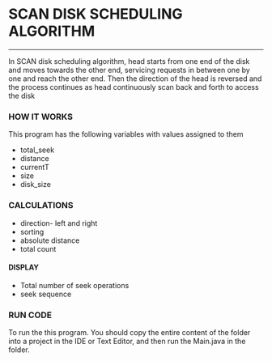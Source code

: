 # SCAN DISK SCHEDULING ALGORITHM
___
In SCAN disk scheduling algorithm, head starts from one end of the disk and moves towards the other end, servicing requests in between one by one and reach the other end. Then the direction of the head is reversed and the process continues as head continuously scan back and forth to access the disk

### HOW IT WORKS

This program has the following variables with values assigned to them
 * total_seek
 * distance
 * currentT
 * size
 * disk_size




###  CALCULATIONS
-  direction- left and right 
-   sorting
-   absolute distance
-	total count





#### DISPLAY

* Total number of seek operations
* seek sequence



### RUN CODE
To run the this program. You should copy the entire content of the folder into a project in the IDE or Text Editor, and then run the Main.java in the folder.

